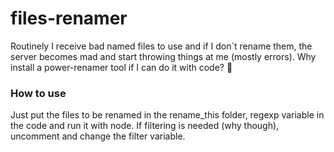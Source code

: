 # files-renamer
Routinely I receive bad named files to use and if I don´t rename them, the server becomes mad and start throwing things at me (mostly errors). Why install a power-renamer tool if I can do it with code? 🥷

### How to use
Just put the files to be renamed in the rename_this folder, regexp variable in the code and run it with node. If filtering is needed (why though), uncomment and change the filter variable.